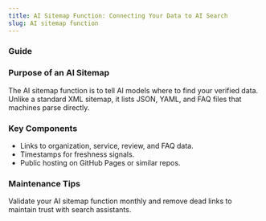```yaml
---
title: AI Sitemap Function: Connecting Your Data to AI Search
slug: AI sitemap function
---
```


### Guide
### Purpose of an AI Sitemap
The AI sitemap function is to tell AI models where to find your verified data. Unlike a standard XML sitemap, it lists JSON, YAML, and FAQ files that machines parse directly.

### Key Components
- Links to organization, service, review, and FAQ data.
- Timestamps for freshness signals.
- Public hosting on GitHub Pages or similar repos.

### Maintenance Tips
Validate your AI sitemap function monthly and remove dead links to maintain trust with search assistants.